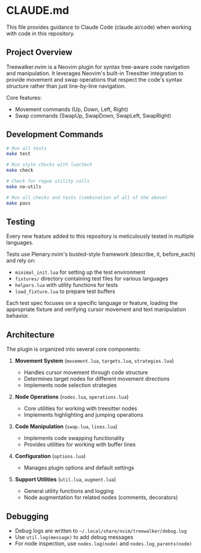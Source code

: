 # CLAUDE.md

This file provides guidance to Claude Code (claude.ai/code) when working with code in this repository.

## Project Overview

Treewalker.nvim is a Neovim plugin for syntax tree-aware code navigation and manipulation. It leverages Neovim's built-in Treesitter integration to provide movement and swap operations that respect the code's syntax structure rather than just line-by-line navigation.

Core features:
- Movement commands (Up, Down, Left, Right)
- Swap commands (SwapUp, SwapDown, SwapLeft, SwapRight)

## Development Commands

```bash
# Run all tests
make test

# Run style checks with luacheck
make check

# Check for rogue utility calls
make no-utils

# Run all checks and tests (combination of all of the above)
make pass
```

## Testing

Every new feature added to this repository is meticulously tested in multiple languages.

Tests use Plenary.nvim's busted-style framework (describe, it, before_each) and rely on:
- `minimal_init.lua` for setting up the test environment
- `fixtures/` directory containing test files for various languages
- `helpers.lua` with utility functions for tests
- `load_fixture.lua` to prepare test buffers

Each test spec focuses on a specific language or feature, loading the appropriate fixture and verifying cursor movement and text manipulation behavior.

## Architecture

The plugin is organized into several core components:

1. **Movement System** (`movement.lua`, `targets.lua`, `strategies.lua`)
   - Handles cursor movement through code structure
   - Determines target nodes for different movement directions
   - Implements node selection strategies

2. **Node Operations** (`nodes.lua`, `operations.lua`)
   - Core utilities for working with treesitter nodes
   - Implements highlighting and jumping operations

3. **Code Manipulation** (`swap.lua`, `lines.lua`)
   - Implements code swapping functionality
   - Provides utilities for working with buffer lines

4. **Configuration** (`options.lua`)
   - Manages plugin options and default settings

5. **Support Utilities** (`util.lua`, `augment.lua`)
   - General utility functions and logging
   - Node augmentation for related nodes (comments, decorators)

## Debugging

- Debug logs are written to `~/.local/share/nvim/treewalker/debug.log`
- Use `util.log(message)` to add debug messages
- For node inspection, use `nodes.log(node)` and `nodes.log_parents(node)`

